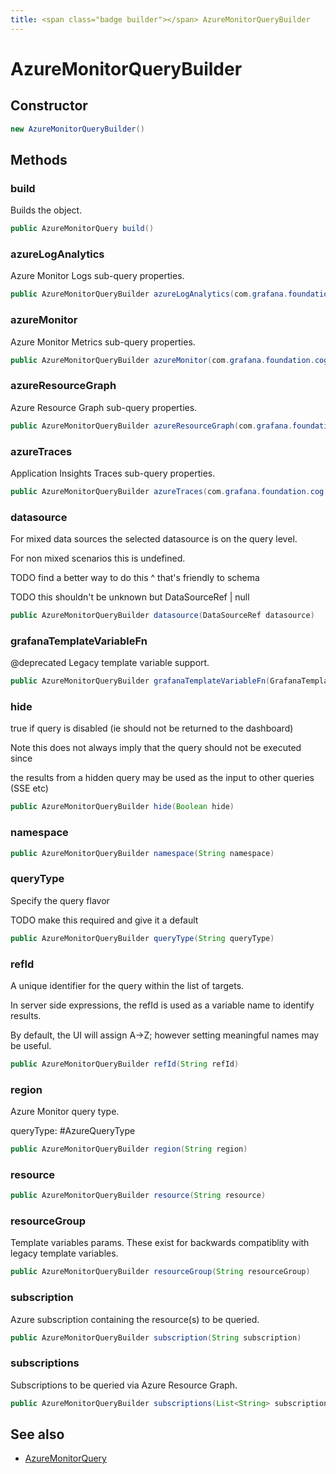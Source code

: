 ```yaml
---
title: <span class="badge builder"></span> AzureMonitorQueryBuilder
---
```

# <span class="badge builder"></span> AzureMonitorQueryBuilder

## Constructor

```java
new AzureMonitorQueryBuilder()
```
## Methods

### <span class="badge object-method"></span> build

Builds the object.

```java
public AzureMonitorQuery build()
```

### <span class="badge object-method"></span> azureLogAnalytics

Azure Monitor Logs sub-query properties.

```java
public AzureMonitorQueryBuilder azureLogAnalytics(com.grafana.foundation.cog.Builder<AzureLogsQuery> azureLogAnalytics)
```

### <span class="badge object-method"></span> azureMonitor

Azure Monitor Metrics sub-query properties.

```java
public AzureMonitorQueryBuilder azureMonitor(com.grafana.foundation.cog.Builder<AzureMetricQuery> azureMonitor)
```

### <span class="badge object-method"></span> azureResourceGraph

Azure Resource Graph sub-query properties.

```java
public AzureMonitorQueryBuilder azureResourceGraph(com.grafana.foundation.cog.Builder<AzureResourceGraphQuery> azureResourceGraph)
```

### <span class="badge object-method"></span> azureTraces

Application Insights Traces sub-query properties.

```java
public AzureMonitorQueryBuilder azureTraces(com.grafana.foundation.cog.Builder<AzureTracesQuery> azureTraces)
```

### <span class="badge object-method"></span> datasource

For mixed data sources the selected datasource is on the query level.

For non mixed scenarios this is undefined.

TODO find a better way to do this ^ that's friendly to schema

TODO this shouldn't be unknown but DataSourceRef | null

```java
public AzureMonitorQueryBuilder datasource(DataSourceRef datasource)
```

### <span class="badge object-method"></span> grafanaTemplateVariableFn

@deprecated Legacy template variable support.

```java
public AzureMonitorQueryBuilder grafanaTemplateVariableFn(GrafanaTemplateVariableQuery grafanaTemplateVariableFn)
```

### <span class="badge object-method"></span> hide

true if query is disabled (ie should not be returned to the dashboard)

Note this does not always imply that the query should not be executed since

the results from a hidden query may be used as the input to other queries (SSE etc)

```java
public AzureMonitorQueryBuilder hide(Boolean hide)
```

### <span class="badge object-method"></span> namespace

```java
public AzureMonitorQueryBuilder namespace(String namespace)
```

### <span class="badge object-method"></span> queryType

Specify the query flavor

TODO make this required and give it a default

```java
public AzureMonitorQueryBuilder queryType(String queryType)
```

### <span class="badge object-method"></span> refId

A unique identifier for the query within the list of targets.

In server side expressions, the refId is used as a variable name to identify results.

By default, the UI will assign A->Z; however setting meaningful names may be useful.

```java
public AzureMonitorQueryBuilder refId(String refId)
```

### <span class="badge object-method"></span> region

Azure Monitor query type.

queryType: #AzureQueryType

```java
public AzureMonitorQueryBuilder region(String region)
```

### <span class="badge object-method"></span> resource

```java
public AzureMonitorQueryBuilder resource(String resource)
```

### <span class="badge object-method"></span> resourceGroup

Template variables params. These exist for backwards compatiblity with legacy template variables.

```java
public AzureMonitorQueryBuilder resourceGroup(String resourceGroup)
```

### <span class="badge object-method"></span> subscription

Azure subscription containing the resource(s) to be queried.

```java
public AzureMonitorQueryBuilder subscription(String subscription)
```

### <span class="badge object-method"></span> subscriptions

Subscriptions to be queried via Azure Resource Graph.

```java
public AzureMonitorQueryBuilder subscriptions(List<String> subscriptions)
```

## See also

 * <span class="badge object-type-class"></span> [AzureMonitorQuery](./object-AzureMonitorQuery.md)
